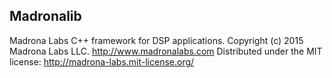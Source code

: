 Madronalib
----------
Madrona Labs C++ framework for DSP applications.
Copyright (c) 2015 Madrona Labs LLC. http://www.madronalabs.com
Distributed under the MIT license: http://madrona-labs.mit-license.org/

